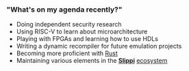 ### "What's on my agenda recently?"
- Doing independent security research
- Using RISC-V to learn about microarchitecture
- Playing with FPGAs and learning how to use HDLs
- Writing a dynamic recompiler for future emulation projects
- Becoming more proficient with [Rust](https://github.com/rust/rustlang)
- Maintaining various elements in the **[Slippi](https://slippi.gg)** [ecosystem](https://github.com/project-slippi)
